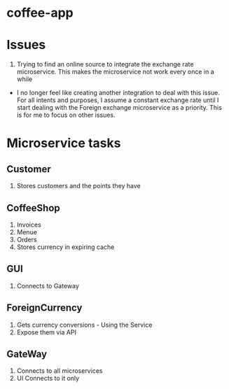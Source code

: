 # coffee-app

# Issues
1.  Trying to find an online source to integrate the exchange rate microservice. This makes the microservice not work every once in a while
- I no longer feel like creating another integration to deal with this issue. For all intents and purposes, I assume a constant exchange rate until I start dealing with the Foreign exchange microservice as a priority. This is for me to focus on other issues.


# Microservice tasks

## Customer
1. Stores customers and the points they have

## CoffeeShop
1. Invoices
2.  Menue
3.  Orders
4. Stores currency in expiring cache

## GUI
1. Connects to Gateway

## ForeignCurrency
1. Gets currency conversions - Using the Service
2.  Expose them via API

## GateWay
1.  Connects to all microservices
2.  UI Connects to it only
